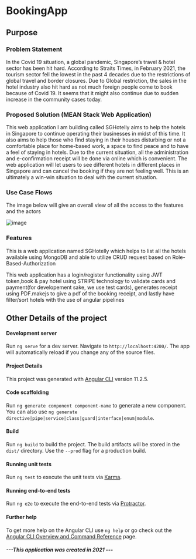 # BookingApp

## Purpose
### Problem Statement
In the Covid 19 situation, a global pandemic, Singapore’s travel & hotel sector has been hit hard. According to Straits Times, in February 2021, the tourism sector fell the lowest in the past 4 decades due to the restrictions of global travel and border closures. Due to Global restriction, the sales in the hotel industry also hit hard as not much foreign people come to book because of Covid 19.  It seems that it might also continue due to sudden increase in the community cases today. 

### Proposed Solution (MEAN Stack Web Application)

This web application I am building called SGHotelly aims to help the hotels in Singapore to continue operating their businesses in midst of this time. It also aims to help those who find staying in their houses disturbing or not a comfortable place for home-based work, a space to find peace and to have a feel of staying in hotels. Due to the current situation, all the administration and e-confirmation receipt will be done via online which is convenient. The web application will let users to see different hotels in different places in Singapore and can cancel the booking if they are not feeling well. This is an ultimately a win-win situation to deal with the current situation.

### Use Case Flows 
The image below will give an overall view of all the access to the features and the actors

![image](https://user-images.githubusercontent.com/94510297/157640552-03b50f16-c264-475a-827f-377b8622683b.png)

### Features
This is a web application named SGHotelly which helps to list all the hotels available using MongoDB and able to utilize CRUD request based on Role-Based-Authorization

This web application has a login/register functionality using JWT token,book & pay hotel using STRIPE technology to validate cards and payment(for developement sake, we use test cards), generates receipt using PDF.makejs to give a pdf of the booking receipt, and lastly have filter/sort hotels with the use of angular pipelines

## Other Details of the project

#### Development server

Run `ng serve` for a dev server. Navigate to `http://localhost:4200/`. The app will automatically reload if you change any of the source files.

#### Project Details
This project was generated with [Angular CLI](https://github.com/angular/angular-cli) version 11.2.5.
#### Code scaffolding

Run `ng generate component component-name` to generate a new component. You can also use `ng generate directive|pipe|service|class|guard|interface|enum|module`.

#### Build

Run `ng build` to build the project. The build artifacts will be stored in the `dist/` directory. Use the `--prod` flag for a production build.

#### Running unit tests

Run `ng test` to execute the unit tests via [Karma](https://karma-runner.github.io).

#### Running end-to-end tests

Run `ng e2e` to execute the end-to-end tests via [Protractor](http://www.protractortest.org/).

#### Further help

To get more help on the Angular CLI use `ng help` or go check out the [Angular CLI Overview and Command Reference](https://angular.io/cli) page.

##### ---This application was created in 2021 ---
